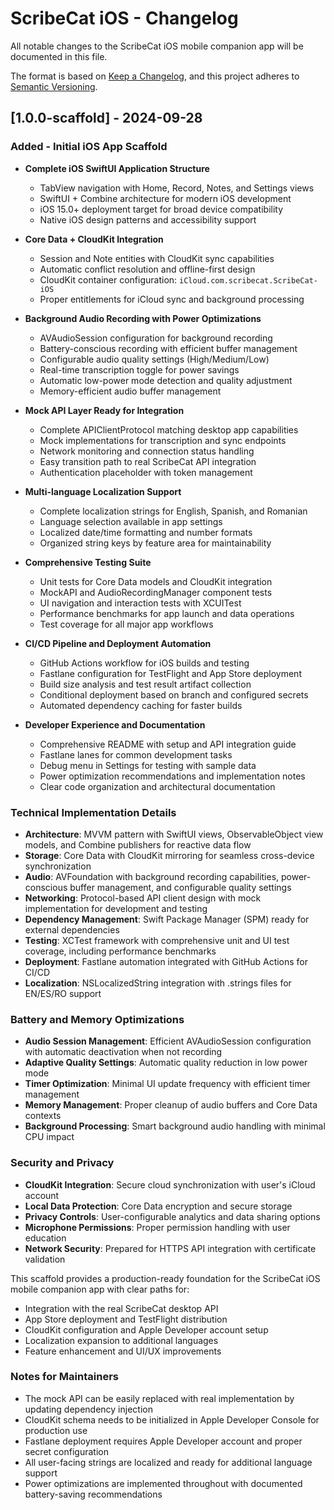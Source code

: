 # ScribeCat iOS - Changelog

All notable changes to the ScribeCat iOS mobile companion app will be documented in this file.

The format is based on [Keep a Changelog](https://keepachangelog.com/en/1.0.0/),
and this project adheres to [Semantic Versioning](https://semver.org/spec/v2.0.0.html).

## [1.0.0-scaffold] - 2024-09-28

### Added - Initial iOS App Scaffold
- **Complete iOS SwiftUI Application Structure**
  - TabView navigation with Home, Record, Notes, and Settings views
  - SwiftUI + Combine architecture for modern iOS development  
  - iOS 15.0+ deployment target for broad device compatibility
  - Native iOS design patterns and accessibility support

- **Core Data + CloudKit Integration**
  - Session and Note entities with CloudKit sync capabilities
  - Automatic conflict resolution and offline-first design
  - CloudKit container configuration: `iCloud.com.scribecat.ScribeCat-iOS`
  - Proper entitlements for iCloud sync and background processing

- **Background Audio Recording with Power Optimizations**
  - AVAudioSession configuration for background recording
  - Battery-conscious recording with efficient buffer management
  - Configurable audio quality settings (High/Medium/Low)
  - Real-time transcription toggle for power savings
  - Automatic low-power mode detection and quality adjustment
  - Memory-efficient audio buffer management

- **Mock API Layer Ready for Integration**
  - Complete APIClientProtocol matching desktop app capabilities
  - Mock implementations for transcription and sync endpoints
  - Network monitoring and connection status handling
  - Easy transition path to real ScribeCat API integration
  - Authentication placeholder with token management

- **Multi-language Localization Support**
  - Complete localization strings for English, Spanish, and Romanian
  - Language selection available in app settings
  - Localized date/time formatting and number formats
  - Organized string keys by feature area for maintainability

- **Comprehensive Testing Suite**
  - Unit tests for Core Data models and CloudKit integration
  - MockAPI and AudioRecordingManager component tests
  - UI navigation and interaction tests with XCUITest
  - Performance benchmarks for app launch and data operations
  - Test coverage for all major app workflows

- **CI/CD Pipeline and Deployment Automation**
  - GitHub Actions workflow for iOS builds and testing
  - Fastlane configuration for TestFlight and App Store deployment
  - Build size analysis and test result artifact collection
  - Conditional deployment based on branch and configured secrets
  - Automated dependency caching for faster builds

- **Developer Experience and Documentation**
  - Comprehensive README with setup and API integration guide
  - Fastlane lanes for common development tasks
  - Debug menu in Settings for testing with sample data
  - Power optimization recommendations and implementation notes
  - Clear code organization and architectural documentation

### Technical Implementation Details

- **Architecture**: MVVM pattern with SwiftUI views, ObservableObject view models, and Combine publishers for reactive data flow
- **Storage**: Core Data with CloudKit mirroring for seamless cross-device synchronization
- **Audio**: AVFoundation with background recording capabilities, power-conscious buffer management, and configurable quality settings
- **Networking**: Protocol-based API client design with mock implementation for development and testing
- **Dependency Management**: Swift Package Manager (SPM) ready for external dependencies
- **Testing**: XCTest framework with comprehensive unit and UI test coverage, including performance benchmarks
- **Deployment**: Fastlane automation integrated with GitHub Actions for CI/CD
- **Localization**: NSLocalizedString integration with .strings files for EN/ES/RO support

### Battery and Memory Optimizations

- **Audio Session Management**: Efficient AVAudioSession configuration with automatic deactivation when not recording
- **Adaptive Quality Settings**: Automatic quality reduction in low power mode
- **Timer Optimization**: Minimal UI update frequency with efficient timer management
- **Memory Management**: Proper cleanup of audio buffers and Core Data contexts
- **Background Processing**: Smart background audio handling with minimal CPU impact

### Security and Privacy

- **CloudKit Integration**: Secure cloud synchronization with user's iCloud account
- **Local Data Protection**: Core Data encryption and secure storage
- **Privacy Controls**: User-configurable analytics and data sharing options
- **Microphone Permissions**: Proper permission handling with user education
- **Network Security**: Prepared for HTTPS API integration with certificate validation

This scaffold provides a production-ready foundation for the ScribeCat iOS mobile companion app with clear paths for:
- Integration with the real ScribeCat desktop API
- App Store deployment and TestFlight distribution  
- CloudKit configuration and Apple Developer account setup
- Localization expansion to additional languages
- Feature enhancement and UI/UX improvements

### Notes for Maintainers

- The mock API can be easily replaced with real implementation by updating dependency injection
- CloudKit schema needs to be initialized in Apple Developer Console for production use
- Fastlane deployment requires Apple Developer account and proper secret configuration
- All user-facing strings are localized and ready for additional language support
- Power optimizations are implemented throughout with documented battery-saving recommendations